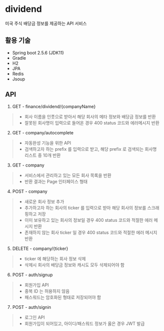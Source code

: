 # dividend

미국 주식 배당금 정보를 제공하는 API 서비스



## 활용 기술

- Spring boot 2.5.6 (JDK11)
- Gradle
- H2
- JPA
- Redis
- Jsoup


## API

1. GET - finance/dividend/{companyName}
>- 회사 이름을 인풋으로 받아서 해당 회사의 메타 정보와 배당금 정보를 반환
>- 잘못된 회사명이 입력으로 들어온 경우 400 status 코드와 에러메시지 반환

2. GET - company/autocomplete
>- 자동완성 기능을 위한 API
>- 검색하고자 하는 prefix 를 입력으로 받고, 해당 prefix 로 검색되는 회사명 리스트 중 10개 반환

3. GET - company
>- 서비스에서 관리하고 있는 모든 회사 목록을 반환
>- 반환 결과는 Page 인터페이스 형태

4. POST - company
>- 새로운 회사 정보 추가
>- 추가하고자 하는 회사의 ticker 를 입력으로 받아 해당 회사의 정보를 스크래핑하고 저장
>- 이미 보유하고 있는 회사의 정보일 경우 400 status 코드와 적절한 에러 메시지 반환
>- 존재하지 않는 회사 ticker 일 경우 400 status 코드와 적절한 에러 메시지 반환

5. DELETE - company/{ticker}
>- ticker 에 해당하는 회사 정보 삭제
>- 삭제시 회사의 배당금 정보와 캐시도 모두 삭제되어야 함

6. POST - auth/signup
>- 회원가입 API
>- 중복 ID 는 허용하지 않음
>- 패스워드는 암호화된 형태로 저장되어야 함

7. POST - auth/signin
>- 로그인 API
>- 회원가입이 되어있고, 아이디/패스워드 정보가 옳은 경우 JWT 발급

